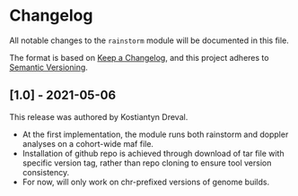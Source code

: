 # Changelog

All notable changes to the `rainstorm` module will be documented in this file.

The format is based on [Keep a Changelog](https://keepachangelog.com/en/1.0.0/),
and this project adheres to [Semantic Versioning](https://semver.org/spec/v2.0.0.html).

## [1.0] - 2021-05-06

This release was authored by Kostiantyn Dreval.

- At the first implementation, the module runs both rainstorm and doppler analyses on a cohort-wide maf file.
- Installation of github repo is achieved through download of tar file with specific version tag, rather than 
repo cloning to ensure tool version consistency.
- For now, will only work on chr-prefixed versions of genome builds.